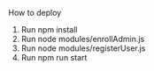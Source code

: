 How to deploy

1. Run npm install
2. Run node modules/enrollAdmin.js
3. Run node modules/registerUser.js
4. Run npm run start
